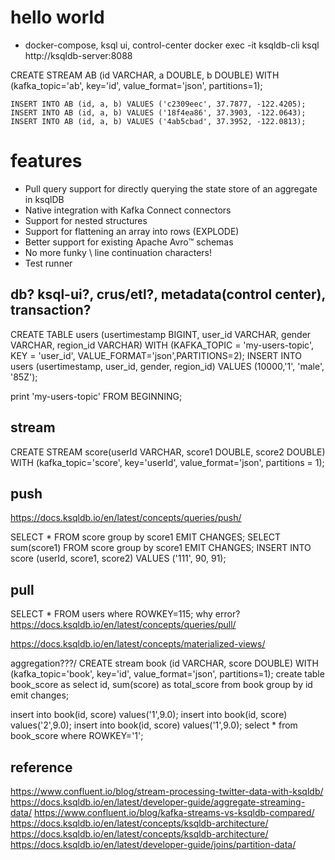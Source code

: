 
# hello world 
- docker-compose, ksql ui, control-center
docker exec -it ksqldb-cli ksql http://ksqldb-server:8088

CREATE STREAM AB (id VARCHAR, a DOUBLE, b DOUBLE) WITH (kafka_topic='ab', key='id', value_format='json', partitions=1);

```$xslt
INSERT INTO AB (id, a, b) VALUES ('c2309eec', 37.7877, -122.4205);
INSERT INTO AB (id, a, b) VALUES ('18f4ea86', 37.3903, -122.0643);
INSERT INTO AB (id, a, b) VALUES ('4ab5cbad', 37.3952, -122.0813);
```

# features

* Pull query support for directly querying the state store of an aggregate in ksqlDB
* Native integration with Kafka Connect connectors
* Support for nested structures
* Support for flattening an array into rows (EXPLODE)
* Better support for existing Apache Avro™️ schemas
* No more funky \ line continuation characters!
* Test runner

## db? ksql-ui?, crus/etl?, metadata(control center), transaction?
CREATE TABLE users (usertimestamp BIGINT, user_id VARCHAR, gender VARCHAR, region_id VARCHAR) WITH (KAFKA_TOPIC = 'my-users-topic', KEY = 'user_id', VALUE_FORMAT='json',PARTITIONS=2);
INSERT INTO users (usertimestamp, user_id, gender, region_id) VALUES (10000,'1', 'male', '85Z');

print 'my-users-topic' FROM BEGINNING;

## stream
CREATE STREAM score(userId VARCHAR, score1 DOUBLE, score2 DOUBLE) WITH (kafka_topic='score', key='userId', value_format='json', partitions = 1);

## push
https://docs.ksqldb.io/en/latest/concepts/queries/push/

SELECT * FROM score group by score1 EMIT CHANGES;
SELECT sum(score1) FROM score group by score1 EMIT CHANGES;
INSERT INTO score (userId, score1, score2) VALUES ('111', 90, 91);


## pull
SELECT * FROM users where ROWKEY=115; why error?
https://docs.ksqldb.io/en/latest/concepts/queries/pull/

https://docs.ksqldb.io/en/latest/concepts/materialized-views/

aggregation???/
CREATE stream book (id VARCHAR, score DOUBLE) WITH (kafka_topic='book', key='id', value_format='json', partitions=1);
create table book_score as select id, sum(score) as total_score from book group by id emit changes;

insert into book(id, score) values('1',9.0);
insert into book(id, score) values('2',9.0);
insert into book(id, score) values('1',9.0);
select * from book_score where ROWKEY='1';

## reference
https://www.confluent.io/blog/stream-processing-twitter-data-with-ksqldb/
https://docs.ksqldb.io/en/latest/developer-guide/aggregate-streaming-data/
https://www.confluent.io/blog/kafka-streams-vs-ksqldb-compared/
https://docs.ksqldb.io/en/latest/concepts/ksqldb-architecture/
https://docs.ksqldb.io/en/latest/concepts/ksqldb-architecture/
https://docs.ksqldb.io/en/latest/developer-guide/joins/partition-data/


